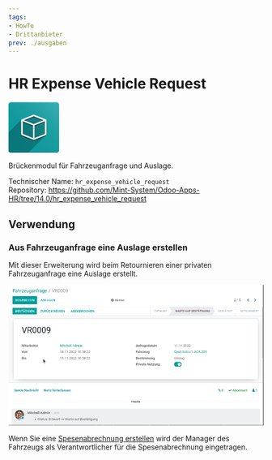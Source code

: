 ```yaml
---
tags:
- HowTo
- Drittanbieter
prev: ./ausgaben
---
```

# HR Expense Vehicle Request
![icon_oms_box](assets/icon_oms_box.png)

Brückenmodul für Fahrzeuganfrage und Auslage.

Technischer Name: `hr_expense_vehicle_request`\
Repository: <https://github.com/Mint-System/Odoo-Apps-HR/tree/14.0/hr_expense_vehicle_request>

## Verwendung

### Aus Fahrzeuganfrage eine Auslage erstellen

Mit dieser Erweiterung wird beim Retournieren einer privaten Fahrzeuganfrage eine Auslage erstellt.

![HR Expense Vehicle Request](assets/HR%20Expense%20Vehicle%20Request.gif)

Wenn Sie eine [Spesenabrechnung erstellen](Ausgaben.md#Spesenabrechnung%20erstellen) wird der Manager des Fahrzeugs als Verantwortlicher für die Spesenabrechnung eingetragen.